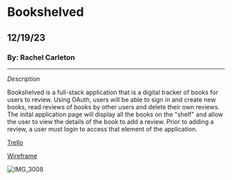 # Bookshelved
## 12/19/23
### By: Rachel Carleton

***
_Description_

Bookshelved is a full-stack application that is a digital tracker of books for users to review. Using OAuth, users will be able to sign in and create new books, read reviews of books by other users and delete their own reviews. The inital application page will display all the books on the "shelf" and allow the user to view the details of the book to add a review. Prior to adding a review, a user must login to access that element of the application. 

[Trello](https://trello.com/invite/b/oEfV1jhY/ATTI7349fa1a220a2a1ba5dbf9e673707f9c7BF9A0DC/bookshelved)

[Wireframe](https://app.diagrams.net/)

![IMG_3008](https://github.com/rachcarleton-ga/Bookshelved/assets/150298824/da6d23c3-6d3e-4372-89d6-3a18060ac4b8)
